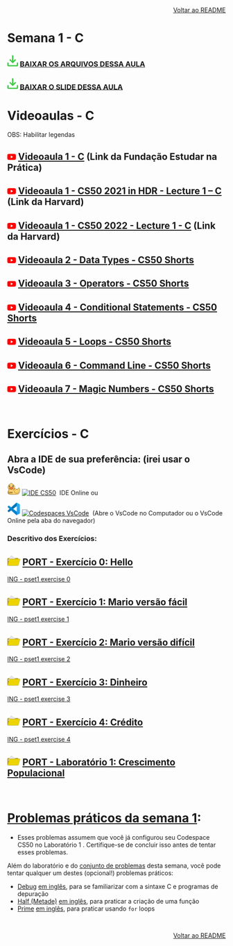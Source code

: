 <p align="right">
   <a href="https://patyfil.github.io/cs50-cc50-harvard/">Voltar ao README</a>
</p>

# Semana 1 - C  

### <img src="assets/baixar.svg" width=25 /> [BAIXAR OS ARQUIVOS DESSA AULA](./assets/ArquivosZips/semana1/src1.zip)  
### <img src="assets/baixar.svg" width=25 /> [BAIXAR O SLIDE DESSA AULA](./assets/slides/1-C.pdf)  

# Videoaulas - C  

<p>OBS: Habilitar legendas</p>

## <img src="assets/youtube.svg" width=20 /> [Videoaula 1 - C](https://www.youtube.com/watch?v=rCTePooJP_s&t=283s) (Link da Fundação Estudar na Prática)  

## <img src="assets/youtube.svg" width=20 /> [Videoaula 1 - CS50 2021 in HDR - Lecture 1 – C](https://www.youtube.com/watch?v=URrzmoIyqLw&t=1s) (Link da Harvard)  

## <img src="assets/youtube.svg" width=20 /> [Videoaula 1 - CS50 2022 - Lecture 1 - C](https://www.youtube.com/watch?v=U29J1tXcPqo&t=5s) (Link da Harvard)  

## <img src="assets/youtube.svg" width=20 /> [Videoaula 2 - Data Types - CS50 Shorts](hhttps://www.youtube.com/watch?v=Fc9htmvVZ9U)  

## <img src="assets/youtube.svg" width=20 /> [Videoaula 3 - Operators - CS50 Shorts](https://youtu.be/f1xZf4iJDWE)  

## <img src="assets/youtube.svg" width=20 /> [Videoaula 4 - Conditional Statements - CS50 Shorts](https://www.youtube.com/watch?v=1wsaV5nVC7g)  

## <img src="assets/youtube.svg" width=20 /> [Videoaula 5 - Loops - CS50 Shorts](https://www.youtube.com/watch?v=WgX8e_O7eG8)  

## <img src="assets/youtube.svg" width=20 /> [Videoaula 6 - Command Line - CS50 Shorts](https://www.youtube.com/watch?v=BnJ013X02b8)  

## <img src="assets/youtube.svg" width=20 /> [Videoaula 7 - Magic Numbers - CS50 Shorts](https://www.youtube.com/watch?v=vK_naJkrtjc)  

<br>

# Exercícios - C  

## Abra a IDE de sua preferência: (irei usar o VsCode)
<a href="https://ide.cs50.io/" title="IDE CS50"><img src="assets/idecs50.svg" width=30 /></a>
<a href="https://ide.cs50.io/"><img src="https://img.shields.io/static/v1?logo=&label=&message=IDE-CS50&color=655BE1&style=for-the-badge" alt="IDE CS50"></a> &nbsp;IDE Online  ou

<a href="https://code.cs50.io/" title="Codespace - Visual Studio Code"><img src="assets/vscode.png" width=30 /></a>
<a href="https://code.cs50.io/"><img src="https://img.shields.io/static/v1?logo=vscode&label=&message=Codespace&color=655BE1&style=for-the-badge" alt="Codespaces VsCode"></a> &nbsp;(Abre o VsCode no Computador ou o VsCode Online pela aba do navegador)  

### Descritivo dos Exercícios: 
## <img src="assets/folderOpen2.svg" width=30 /> [PORT - Exercício 0: Hello](https://patyfil.github.io/cs50-cc50-harvard/semana1/hello)  
[ING - pset1 exercise 0](https://cs50.harvard.edu/x/2023/psets/1/hello/)  

## <img src="assets/folderOpen2.svg" width=30 /> [PORT - Exercício 1: Mario versão fácil](https://patyfil.github.io/cs50-cc50-harvard/semana1/mario-less)  
[ING - pset1 exercise 1](https://cs50.harvard.edu/x/2023/psets/1/mario/less/)   

## <img src="assets/folderOpen2.svg" width=30 /> [PORT - Exercício 2: Mario versão difícil](https://patyfil.github.io/cs50-cc50-harvard/semana1/mario-more)  
[ING - pset1 exercise 2](https://cs50.harvard.edu/x/2023/psets/1/mario/more/)  

## <img src="assets/folderOpen2.svg" width=30 /> [PORT - Exercício 3: Dinheiro](https://patyfil.github.io/cs50-cc50-harvard/semana1/cash)  
[ING - pset1 exercise 3](https://cs50.harvard.edu/x/2023/psets/1/cash/)  

## <img src="assets/folderOpen2.svg" width=30 /> [PORT - Exercício 4: Crédito](https://patyfil.github.io/cs50-cc50-harvard/semana1/credit)  
[ING - pset1 exercise 4](https://cs50.harvard.edu/x/2023/psets/1/credit/)  

## <img src="assets/folderOpen2.svg" width=30 /> [PORT - Laboratório 1: Crescimento Populacional](https://patyfil.github.io/cs50-cc50-harvard/semana1/lab1-population)  

&nbsp;

# [Problemas práticos da semana 1](https://cs50.harvard.edu/x/2023/problems/1/):  

* Esses problemas assumem que você já configurou seu Codespace CS50 no Laboratório 1 . Certifique-se de concluir isso antes de tentar esses problemas.

Além do laboratório e do [conjunto de problemas](https://cs50.harvard.edu/x/2023/psets/1/) desta semana, você pode tentar qualquer um destes (opcional!) problemas práticos:

* [Debug](https://patyfil.github.io/cs50-cc50-harvard/semana1/debug.md) [em inglês](https://cs50.harvard.edu/x/2023/problems/1/debug/), para se familiarizar com a sintaxe C e programas de depuração  
* [Half (Metade)](https://patyfil.github.io/cs50-cc50-harvard/semana1/half.md) [em inglês](https://cs50.harvard.edu/x/2023/problems/1/half/), para praticar a criação de uma função  
* [Prime](https://patyfil.github.io/cs50-cc50-harvard/semana1/prime.md) [em inglês](https://cs50.harvard.edu/x/2023/problems/1/prime/), para praticar usando `for` loops  

&nbsp;

<p align="right">
   <a href="https://patyfil.github.io/cs50-cc50-harvard/">Voltar ao README</a>
</p>
